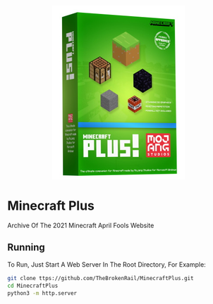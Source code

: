 <p align="center">
    <img src="box.jpg" alt="The Product"></img>
</o>

# Minecraft Plus
Archive Of The 2021 Minecraft April Fools Website

## Running
To Run, Just Start A Web Server In The Root Directory, For Example:

```sh
git clone ttps://github.com/TheBrokenRail/MinecraftPlus.git
cd MinecraftPlus
python3 -m http.server
```
